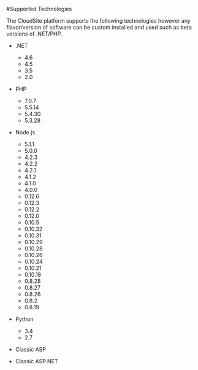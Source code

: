#Supported Technologies

The CloudSite platform supports the following technologies however any flavor/version of software can be custom installed and used such as beta versions of .NET/PHP.

* .NET 
	* 4.6
	* 4.5
	* 3.5
	* 2.0
 

* PHP
  * 7.0.7
  * 5.5.14
  * 5.4.30
  * 5.3.28
  

* Node.js
  * 5.1.1
  * 5.0.0
  * 4.2.3
  * 4.2.2
  * 4.2.1
  * 4.1.2
  * 4.1.0
  * 4.0.0
  * 0.12.6
  * 0.12.3
  * 0.12.2
  * 0.12.0
  * 0.10.5
  * 0.10.32
  * 0.10.31
  * 0.10.29
  * 0.10.28
  * 0.10.26
  * 0.10.24
  * 0.10.21
  * 0.10.18
  * 0.8.28
  * 0.8.27
  * 0.8.26
  * 0.8.2
  * 0.8.19

* Python
  * 3.4
  * 2.7
 

* Classic ASP
* Classic ASP.NET